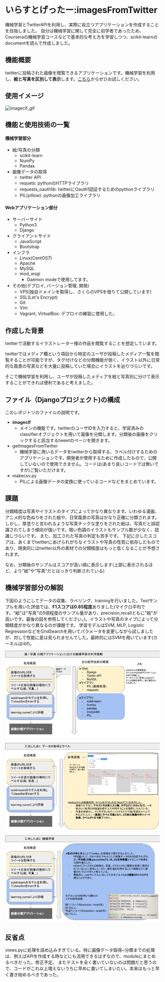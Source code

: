# いらすとげったー:imagesFromTwitter
機械学習とTwitterAPIを利用し、実際に役立つアプリケーションを作成することを目指しました。
自分は機械学習に関して完全に初学者であったため、Courseraの機械学習コースなどで基本的な考え方を学習しつつ、scikit-learnのdocumentを読んで作成しました。

## 機能概要
twitterに投稿された画像を閲覧できるアプリケーションです。機械学習を利用し、**絵と写真を区別して表示**します。[こちら](https://www.qtatsu.com)からぜひお試しください。

## 使用イメージ
![imageclf_gif](https://github.com/Kyutatsu/imagesFromTwitter/blob/staticfiles/imageclf4.gif)

## 機能と使用技術の一覧
#### 機械学習部分
- 絵/写真の分類
  - scikit-learn
  - NumPy
  - Pandas
- 画像データの取得
  - twitter API
  - requets: pythonのHTTPライブラリ
  - requests_oauthlib: twitterにOauth1認証するためのpythonライブラリ
  - PIL(pillow): pythonの画像加工ライブラリ

#### Webアプリケーション部分
- サーバーサイド
  - Python3
  - Django
- クライアントサイド
  - JavaScript
  - Bootstrap
- インフラ
  - Linux(CentOS7)
  - Apache
  - MySQL
  - mod_wsgi
    - Daemon modeで使用してます。
- その他(デプロイ, バージョン管理, 開発)
  - VPS(独自ドメインを取得し、さくらのVPSを借りて公開しています)
  - SSL(Let's Encrypt)
  - Git
  - Vim
  - Vagrant, VirtualBox: デプロイの練習に使用した。


## 作成した背景
twitterで活動するイラストレーター様の作品を閲覧することを想定しています。

twitterではメディア欄という項目から特定のユーザが投稿したメディア一覧を閲覧することが可能ですが、タグ付けなどの分類機能が弱く、イラスト以外に日常的な風景の写真などを大量に投稿していた場合にイラストを辿りづらいです。

そこで機械学習を利用し、ユーザが投稿したメディアを絵と写真別に分けて表示することができれば便利であると考えました。


## ファイル（Djangoプロジェクト)の構成
このレポジトリのファイルの説明です。
- **imageclf**
  - メインの機能です。twitterのユーザIDを入力すると、学習済みのclassifierオブジェクトを用いて画像を分類します。分類後の画像をクリックすると該当するtweetのページを開きます。
- getImagesFromTwitter
  - 機械学習に用いるデータをtwitterから取得する、ラベル付けするためのアプリケーションです。開発者が使用するために作成したもので、公開していないので使用できません。コードは(あまり良いコードでは無いですが)ご覧いただけます。
- makecsv.py
  - PILによる画像データの変換に使っているコードなどをまとめています。


## 課題
分類精度は写真やイラストのタイプによってかなり異なります。いわゆる漫画、アニメ的な色ぬりをされた絵や、日常風景の写真はかなり正確に分類されます。しかし、厚塗りと言われるような写真チックな塗りをされた絵は、写真だと誤認識されてしまう傾向が強いです。暗い色調のイラストもサンプル数が少なく、認識しづらいです。
また、加工された写真の判定も苦手です。
下記に示したスコアは、あくまでtwitterにあげられがちなイラストや写真の性質に依存したものであり、現実的にはtwitter以外の素材での分類精度はもっと低くなることが予想されます。

なお、分類後のサンプルはスコアが高い順に表示します(上部に表示されるほど、より"絵"や"写真"だとはっきり判断されている)
## 機械学習部分の解説
下図のようにしてデータの収集、ラベリング、trainingを行いました。Testサンプルを用いた評価では、**F1スコアは0.85程度**ありました(マイクロ平均です。"絵"は"写真"の5倍程度のサンプル量があり、precision,recallともに"絵"が高いです。最後の図を参照してください。)。イラストや写真のタイプによって分類精度がかなり異なるのが課題です。
学習モデルはSVM, MLP, Logistic RegressionなどをGridSearchを用いてパラメータを変更しながら試しましたが、対して性能に差は見られませんでした。最終的にはSVMを用いています(カーネルはrbf)。

![image_a](https://github.com/Kyutatsu/imagesFromTwitter/blob/staticfiles/drawing_photo%20(2).jpg)

![image_b](https://github.com/Kyutatsu/imagesFromTwitter/blob/staticfiles/drawing_photo%20(1).jpg)

![image_c](https://github.com/Kyutatsu/imagesFromTwitter/blob/staticfiles/drawing_photo4.jpg)

## 反省点
views.pyに処理を詰め込みすぎている。特に画像データ取得~分類までの処理は、例えばAPIを作成する時などにも流用できるはずなので、moduleにまとめるべきだった。修正予定。
またテストを全く書いていないのは問題だと思うので、コードがこれ以上増えないうちに早めに書いてしまいたい。本来はもっと早く書き始めるべきであった。

